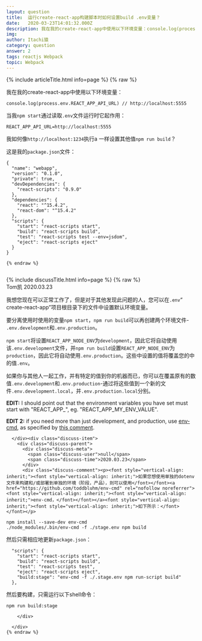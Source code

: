 ```yaml
---
layout: question
title:  运行create-react-app构建脚本时如何设置build .env变量？
date:   2020-03-23T14:01:32.000Z
description: 我在我的create-react-app中使用以下环境变量：console.log(process.env.REACT_APP_API_URL) //...
img: 
author: Itachi猿
category: question
answer: 2
tags: reactjs Webpack
topic: Webpack
---
```

<div class="article-root">
  <div class="article">
    {% include articleTitle.html info=page %}
    {% raw %}
    <div class="article-content"><p><font style="vertical-align: inherit;"><font style="vertical-align: inherit;">我在我的create-react-app中使用以下环境变量：</font></font></p>

<pre><code>console.log(process.env.REACT_APP_API_URL) // http://localhost:5555
</code></pre>

<p><font style="vertical-align: inherit;"><font style="vertical-align: inherit;">当我</font></font><code>npm start</code><font style="vertical-align: inherit;"><font style="vertical-align: inherit;">通过读取</font></font><code>.env</code><font style="vertical-align: inherit;"><font style="vertical-align: inherit;">文件</font><font style="vertical-align: inherit;">运行时它起作用</font><font style="vertical-align: inherit;">：</font></font></p>

<pre><code>REACT_APP_API_URL=http://localhost:5555
</code></pre>

<p><font style="vertical-align: inherit;"><font style="vertical-align: inherit;">我如何像</font></font><code>http://localhost:1234</code><font style="vertical-align: inherit;"><font style="vertical-align: inherit;">执行a </font><font style="vertical-align: inherit;">一样设置其他值</font></font><code>npm run build</code><font style="vertical-align: inherit;"><font style="vertical-align: inherit;">？</font></font></p>

<p><font style="vertical-align: inherit;"><font style="vertical-align: inherit;">这是我的</font></font><code>package.json</code><font style="vertical-align: inherit;"><font style="vertical-align: inherit;">文件：</font></font></p>

<pre><code>{<font></font>
  "name": "webapp",<font></font>
  "version": "0.1.0",<font></font>
  "private": true,<font></font>
  "devDependencies": {<font></font>
    "react-scripts": "0.9.0"<font></font>
  },<font></font>
  "dependencies": {<font></font>
    "react": "^15.4.2",<font></font>
    "react-dom": "^15.4.2"<font></font>
  },<font></font>
  "scripts": {<font></font>
    "start": "react-scripts start",<font></font>
    "build": "react-scripts build",<font></font>
    "test": "react-scripts test --env=jsdom",<font></font>
    "eject": "react-scripts eject"<font></font>
  }<font></font>
}<font></font>
</code></pre></div>
    {% endraw %}
  </div>
  <p style="height: 0;width:0;overflow: hidden;"> 第3119篇《运行create-react-app构建脚本时如何设置build .env变量？》来自Winter(https://github.com/aiyld/aiyld.github.io)的站点</p>
  <div class="discuss-wrapper">
    {% include discussTitle.html info=page %}
    {% raw %}
    <div class="discuss-item">
        <div class="discuss-parent">
          <div class="discuss-meta">
            <span class="discuss-user">Tom凯</span>
            <span class="discuss-time">2020.03.23</span>
          </div>
          <div class="discuss-comment"><p><font style="vertical-align: inherit;"><font style="vertical-align: inherit;">我想您现在可以正常工作了，但是对于其他发现此问题的人，您可以在</font></font><code>.env</code><font style="vertical-align: inherit;"><font style="vertical-align: inherit;">“ create-react-app”项目根目录下</font><font style="vertical-align: inherit;">的</font><font style="vertical-align: inherit;">文件中</font><font style="vertical-align: inherit;">设置默认环境变量</font><font style="vertical-align: inherit;">。</font></font></p>

<p><font style="vertical-align: inherit;"><font style="vertical-align: inherit;">要分离使用时使用的变量</font></font><code>npm start</code><font style="vertical-align: inherit;"><font style="vertical-align: inherit;">，</font></font><code>npm run build</code><font style="vertical-align: inherit;"><font style="vertical-align: inherit;">可以再创建两个环境文件- </font></font><code>.env.development</code><font style="vertical-align: inherit;"><font style="vertical-align: inherit;">和</font></font><code>.env.production</code><font style="vertical-align: inherit;"><font style="vertical-align: inherit;">。</font></font></p>

<p><code>npm start</code><font style="vertical-align: inherit;"><font style="vertical-align: inherit;">将设置</font></font><code>REACT_APP_NODE_ENV</code><font style="vertical-align: inherit;"><font style="vertical-align: inherit;">为</font></font><code>development</code><font style="vertical-align: inherit;"><font style="vertical-align: inherit;">，因此它将自动使用该</font></font><code>.env.development</code><font style="vertical-align: inherit;"><font style="vertical-align: inherit;">文件，并</font></font><code>npm run build</code><font style="vertical-align: inherit;"><font style="vertical-align: inherit;">设置</font></font><code>REACT_APP_NODE_ENV</code><font style="vertical-align: inherit;"><font style="vertical-align: inherit;">为</font></font><code>production</code><font style="vertical-align: inherit;"><font style="vertical-align: inherit;">，因此它将自动使用</font></font><code>.env.production</code><font style="vertical-align: inherit;"><font style="vertical-align: inherit;">。</font><font style="vertical-align: inherit;">这些中设置的值将覆盖您的中的值</font></font><code>.env</code><font style="vertical-align: inherit;"><font style="vertical-align: inherit;">。</font></font></p>

<p><font style="vertical-align: inherit;"><font style="vertical-align: inherit;">如果你与其他人一起工作，并有特定的值到你的机器而已，你可以在覆盖原有的数值</font></font><code>.env.development</code><font style="vertical-align: inherit;"><font style="vertical-align: inherit;">和</font></font><code>.env.production</code><font style="vertical-align: inherit;"><font style="vertical-align: inherit;">-通过将这些值到一个新的文件</font></font><code>.env.development.local</code><font style="vertical-align: inherit;"><font style="vertical-align: inherit;">，并</font></font><code>.env.production.local</code><font style="vertical-align: inherit;"><font style="vertical-align: inherit;">分别。  </font></font></p>

<p><strong>EDIT:</strong> I should point out that the environment variables you have set must start with "REACT_APP_", eg. "REACT_APP_MY_ENV_VALUE".</p>

<p><strong>EDIT 2:</strong> if you need more than just development, and production, use <a href="https://github.com/toddbluhm/env-cmd" rel="noreferrer">env-cmd</a>, as specified by <a href="https://github.com/facebook/create-react-app/issues/3903#issuecomment-365096630" rel="noreferrer">this comment</a>.</p></div>
        </div>
        
      </div><div class="discuss-item">
        <div class="discuss-parent">
          <div class="discuss-meta">
            <span class="discuss-user">null</span>
            <span class="discuss-time">2020.03.23</span>
          </div>
          <div class="discuss-comment"><p><font style="vertical-align: inherit;"><font style="vertical-align: inherit;">如果您想使用单独的dotenv文件来构建和/或部署到单独的环境（阶段，产品），则可以使用</font></font><a href="https://github.com/toddbluhm/env-cmd" rel="nofollow noreferrer"><font style="vertical-align: inherit;"><font style="vertical-align: inherit;">env-cmd，</font></font></a><font style="vertical-align: inherit;"><font style="vertical-align: inherit;">如下所示：</font></font></p>

<pre class="lang-sh prettyprint-override"><code>npm install --save-dev env-cmd<font></font>
./node_modules/.bin/env-cmd -f ./stage.env npm build<font></font>
</code></pre>

<p><font style="vertical-align: inherit;"><font style="vertical-align: inherit;">然后只需相应地更新</font></font><code>package.json</code><font style="vertical-align: inherit;"><font style="vertical-align: inherit;">：</font></font></p>

<pre><code>  "scripts": {<font></font>
    "start": "react-scripts start",<font></font>
    "build": "react-scripts build",<font></font>
    "test": "react-scripts test",<font></font>
    "eject": "react-scripts eject",<font></font>
    "build:stage": "env-cmd -f ./.stage.env npm run-script build"<font></font>
  },<font></font>
</code></pre>

<p><font style="vertical-align: inherit;"><font style="vertical-align: inherit;">然后要构建，只需运行以下shell命令：</font></font></p>

<pre class="lang-sh prettyprint-override"><code>npm run build:stage
</code></pre></div>
        </div>
        
      </div>
    {% endraw %}
  </div>
<div>
